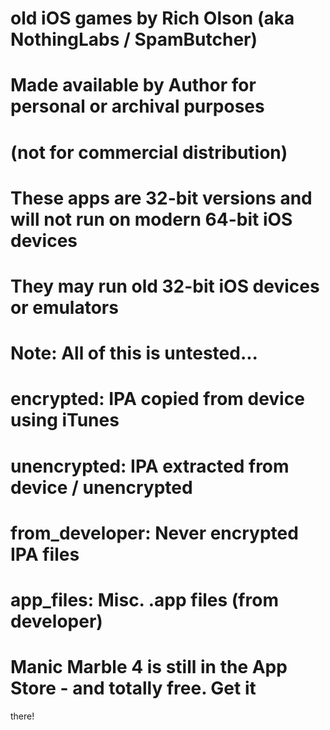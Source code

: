 # old iOS games by Rich Olson (aka NothingLabs / SpamButcher)
# Made available by Author for personal or archival purposes
# (not for commercial distribution)

# These apps are 32-bit versions and will not run on modern 64-bit iOS devices
# They may run old  32-bit iOS devices or emulators

# Note: All of this is untested...

# encrypted: 		IPA copied from device using iTunes
# unencrypted: 		IPA extracted from device / unencrypted
# from_developer:	Never encrypted IPA files
# app_files:		Misc. .app files (from developer)

# Manic Marble 4 is still in the App Store - and totally free.  Get it 
there!

